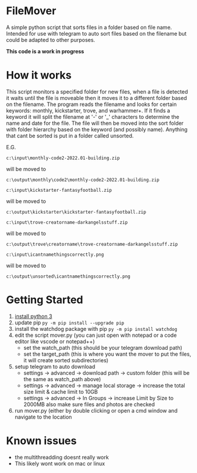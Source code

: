 # FileMover
A simple python script that sorts files in a folder based on file name.  Intended for use with telegram to auto sort files based on the filename but could be adapted to other purposes.

**This code is a work in progress**

# How it works

This script monitors a specified folder for new files, when a file is detected it waits until the file is moveable then it moves it to a different folder based on the filename.
The program reads the filename and looks for certain keywords:  monthly, kickstarter, trove, and warhammer+.  If it finds a keyword it will split the filename
at '-' or '_' characters to determine the name and date for the file.  The file will then be moved into the sort folder with folder hierarchy based on the keyword (and possibly name).  Anything that cant be sorted is put in a folder called unsorted.

E.G.

`c:\input\monthly-code2-2022.01-building.zip`

will be moved to 

`c:\output\monthly\code2\monthly-code2-2022.01-building.zip`

`c:\input\kickstarter-fantasyfootball.zip`

will be moved to 

`c:\output\kickstarter\kickstarter-fantasyfootball.zip`

`c:\input\trove-creatorname-darkangelsstuff.zip`

will be moved to 

`c:\output\trove\creatorname\trove-creatorname-darkangelsstuff.zip`

`c:\input\icantnamethingscorrectly.png`

will be moved to 

`c:\output\unsorted\icantnamethingscorrectly.png`

# Getting Started
1. [install python 3](https://www.python.org/downloads/)
2. update pip `py -m pip install --upgrade pip`
3. install the watchdog package with pip `py -m pip install watchdog`
4. edit the script mover.py (you can just open with notepad or a code editor like vscode or notepad++)
    - set the watch_path (this should be your telegram download path)
    - set the target_path (this is where you want the mover to put the files, it will create sorted subdirectories)
5. setup telegram to auto download 
    - settings -> advanced -> download path -> custom folder (this will be the same as watch_path above)
    - settings -> advanced -> manage local storage -> increase the total size limit & cache limit to 10GB
    - settings -> advanced -> In Groups -> increase Limit by Size to 2000MB also make sure files and photos are checked
6. run mover.py (either by double clicking or open a cmd window and navigate to the location

# Known issues
* the multithreadding doesnt really work
* This likely wont work on mac or linux
